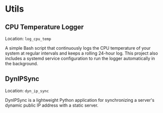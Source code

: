# Utils

## CPU Temperature Logger 
Location: `log_cpu_temp`

A simple Bash script that continuously logs the CPU temperature of your system at regular intervals and keeps a rolling 24-hour log. This project also includes a systemd service configuration to run the logger automatically in the background.

## DynIPSync
Location: `dyn_ip_sync`

DynIPSync is a lightweight Python application for synchronizing a server's dynamic public IP address with a static server.
